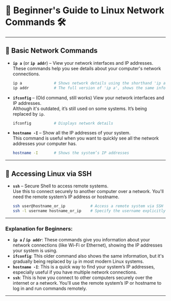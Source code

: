 # **🐧 Beginner's Guide to Linux Network Commands** 🛠️

---

## **🔧 Basic Network Commands**

- **`ip a`** (or **`ip addr`**) – View your network interfaces and IP addresses.  
  These commands help you see details about your computer's network connections.
  ```bash
  ip a              # Shows network details using the shorthand 'ip a'
  ip addr           # The full version of 'ip a', shows the same information
  ```

- **`ifconfig`** – (Old command, still works) View your network interfaces and IP addresses.  
  Although it's outdated, it’s still used on some systems. It’s being replaced by `ip`.
  ```bash
  ifconfig          # Displays network details
  ```

- **`hostname -I`** – Show all the IP addresses of your system.  
  This command is useful when you want to quickly see all the network addresses your computer has.
  ```bash
  hostname -I       # Shows the system’s IP addresses
  ```

---

## **🔐 Accessing Linux via SSH**

- **`ssh`** – Secure Shell to access remote systems.  
  Use this to connect securely to another computer over a network. You'll need the remote system’s IP address or hostname.
  ```bash
  ssh user@hostname_or_ip           # Access a remote system via SSH
  ssh -l username hostname_or_ip    # Specify the username explicitly
  ```

---

### Explanation for Beginners:
- **`ip a` / `ip addr`**: These commands give you information about your network connections (like Wi-Fi or Ethernet), showing the IP addresses your system is using.
- **`ifconfig`**: This older command also shows the same information, but it's gradually being replaced by `ip` in most modern Linux systems.
- **`hostname -I`**: This is a quick way to find your system’s IP addresses, especially useful if you have multiple network connections.
- **`ssh`**: This is how you connect to other computers securely over the internet or a network. You'll use the remote system’s IP or hostname to log in and run commands remotely.

---
